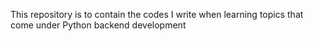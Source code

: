 This repository is to contain the codes I write when learning topics that come under Python backend development
